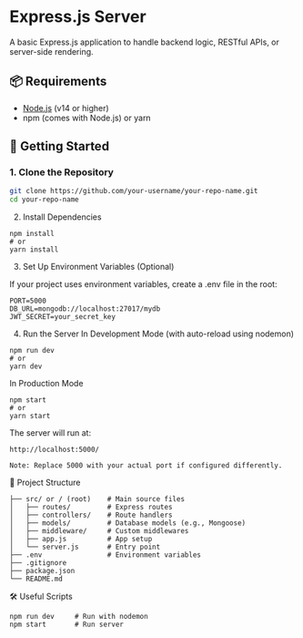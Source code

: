 # Express.js Server

A basic Express.js application to handle backend logic, RESTful APIs, or server-side rendering.

## 📦 Requirements

- [Node.js](https://nodejs.org/) (v14 or higher)
- npm (comes with Node.js) or yarn

## 🚀 Getting Started

### 1. Clone the Repository

```bash
git clone https://github.com/your-username/your-repo-name.git
cd your-repo-name
```
2. Install Dependencies
```
npm install
# or
yarn install
```
3. Set Up Environment Variables (Optional)

If your project uses environment variables, create a .env file in the root:
```
PORT=5000
DB_URL=mongodb://localhost:27017/mydb
JWT_SECRET=your_secret_key
```
4. Run the Server
In Development Mode (with auto-reload using nodemon)
```
npm run dev
# or
yarn dev
```
In Production Mode
```
npm start
# or
yarn start
```
The server will run at:
```
http://localhost:5000/
```
    Note: Replace 5000 with your actual port if configured differently.

📁 Project Structure
```
├── src/ or / (root)    # Main source files
│   ├── routes/         # Express routes
│   ├── controllers/    # Route handlers
│   ├── models/         # Database models (e.g., Mongoose)
│   ├── middleware/     # Custom middlewares
│   ├── app.js          # App setup
│   └── server.js       # Entry point
├── .env                # Environment variables
├── .gitignore
├── package.json
└── README.md
```
🛠️ Useful Scripts
```
npm run dev     # Run with nodemon
npm start       # Run server
```
